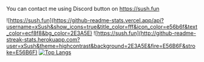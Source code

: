 You can contact me using Discord button on https://sush.fun


![https://sush.fun](https://github-readme-stats.vercel.app/api?username=xSush&show_icons=true&title_color=fff&icon_color=e56b6f&text_color=ecf8f8&bg_color=2E3A5E)
![https://sush.fun](http://github-readme-streak-stats.herokuapp.com?user=xSush&theme=highcontrast&background=2E3A5E&fire=E56B6F&stroke=E56B6F)
[![Top Langs](https://github-readme-stats.vercel.app/api/top-langs/?username=xSush&layout=compact)](https://github.com/anuraghazra/github-readme-stats)



